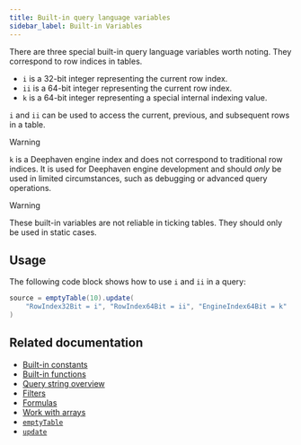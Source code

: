 ```yaml
---
title: Built-in query language variables
sidebar_label: Built-in Variables
---
```


There are three special built-in query language variables worth noting. They correspond to row indices in tables.

- `i` is a 32-bit integer representing the current row index.
- `ii` is a 64-bit integer representing the current row index.
- `k` is a 64-bit integer representing a special internal indexing value.

`i` and `ii` can be used to access the current, previous, and subsequent rows in a table.

> [!WARNING]
> `k` is a Deephaven engine index and does not correspond to traditional row indices. It is used for Deephaven engine development and should _only_ be used in limited circumstances, such as debugging or advanced query operations.

> [!WARNING]
> These built-in variables are not reliable in ticking tables. They should only be used in static cases.

## Usage

The following code block shows how to use `i` and `ii` in a query:

```groovy order=source
source = emptyTable(10).update(
    "RowIndex32Bit = i", "RowIndex64Bit = ii", "EngineIndex64Bit = k"
)
```

## Related documentation

- [Built-in constants](./built-in-constants.md)
- [Built-in functions](./built-in-functions.md)
- [Query string overview](./query-string-overview.md)
- [Filters](./filters.md)
- [Formulas](./formulas.md)
- [Work with arrays](./work-with-arrays.md)
- [`emptyTable`](../reference/table-operations/create/emptyTable.md)
- [`update`](../reference/table-operations/select/update.md)
